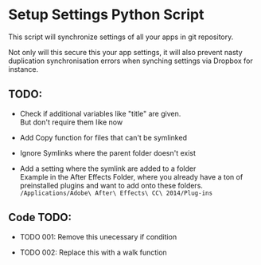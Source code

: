 Setup Settings Python Script
============================

This script will synchronize settings of all your apps in git repository.

Not only will this secure this your app settings, it will also prevent nasty duplication synchronisation errors when synching settings via Dropbox for instance.

## TODO:

  + Check if additional variables like "title" are given.     
    But don't require them like now

  + Add Copy function for files that can't be symlinked

  + Ignore Symlinks where the parent folder doesn't exist

  + Add a setting where the symlink are added to a folder    
    Example in the After Effects Folder, where you already have a ton of preinstalled plugins and want to add onto these folders.
    `/Applications/Adobe\ After\ Effects\ CC\ 2014/Plug-ins`

## Code TODO:

  + TODO 001: Remove this unecessary if condition

  + TODO 002: Replace this with a walk function


